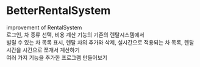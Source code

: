 # BetterRentalSystem  
improvement of RentalSystem  
로그인, 차 종류 선택, 비용 계산 기능의 기존의 렌탈시스템에서  
빌릴 수 있는 차 목록 표시, 렌탈 차의 추가와 삭제, 실시간으로 적용되는 차 목록, 렌탈 시간을 시간으로 쪼개서 계산하기  
여러 가지 기능을 추가한 프로그램 만들어보기
